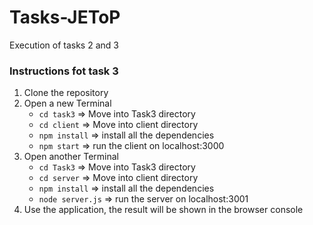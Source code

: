 # Tasks-JEToP
Execution of tasks 2 and 3

### Instructions fot task 3
1. Clone the repository
2. Open a new Terminal
    - `cd task3` => Move into Task3 directory
    - `cd client` => Move into client directory
    - `npm install` => install all the dependencies
    - `npm start` => run the client on localhost:3000
3. Open another Terminal 
    - `cd Task3` => Move into Task3 directory
    - `cd server` => Move into client directory
    - `npm install` => install all the dependencies
    - `node server.js` => run the server on localhost:3001
4. Use the application, the result will be shown in the browser console

